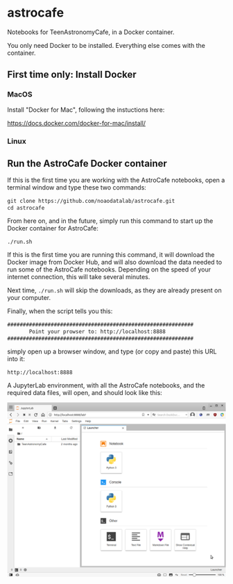 # astrocafe
Notebooks for TeenAstronomyCafe, in a Docker container.

You only need Docker to be installed. Everything else comes with the container.

## First time only: Install Docker

### MacOS

Install "Docker for Mac", following the instuctions here:

https://docs.docker.com/docker-for-mac/install/

### Linux

## Run the AstroCafe Docker container

If this is the first time you are working with the AstroCafe notebooks, open a terminal window and type these two commands:

```
git clone https://github.com/noaodatalab/astrocafe.git
cd astrocafe
```

From here on, and in the future, simply run this command to start up the Docker container for AstroCafe:
```
./run.sh
```
  
If this is the first time you are running this command, it will
download the Docker image from Docker Hub, and will also download the
data needed to run some of the AstroCafe notebooks. Depending on the
speed of your internet connection, this will take several minutes.

Next time, `./run.sh` will skip the downloads, as they are already
present on your computer.

Finally, when the script tells you this:

```
############################################################
       Point your prowser to: http://localhost:8888
############################################################
```

simply open up a browser window, and type (or copy and paste) this URL into it:

```
http://localhost:8888
```

A JupyterLab environment, with all the AstroCafe notebooks, and the
required data files, will open, and should look like this:

![alt text](startview.png "Start view of AstroCafe JupyterLab")
